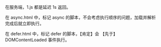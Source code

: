 在服务端，1.js 都是延迟 1s 返回。

在 async.html 中，标记 async 的脚本，不会考虑执行顺序的问题，加载并解析完成后就立即执行。

在 defer.html 中，标记 defer 的脚本，【肯定】会 【先于】 DOMContentLoaded 事件执行。
